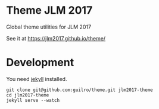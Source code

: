 # Theme JLM 2017

Global theme utilities for JLM 2017

See it at https://jlm2017.github.io/theme/

# Development

You need [jekyll](https://jekyllrb.com/) installed.

```
git clone git@github.com:guilro/theme.git jlm2017-theme
cd jlm2017-theme
jekyll serve --watch
```
